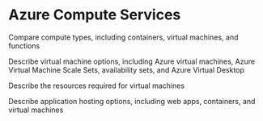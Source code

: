 # Azure Compute Services

Compare compute types, including containers, virtual machines, and functions

Describe virtual machine options, including Azure virtual machines, Azure Virtual Machine Scale Sets, availability sets, and Azure Virtual Desktop

Describe the resources required for virtual machines

Describe application hosting options, including web apps, containers, and virtual machines
